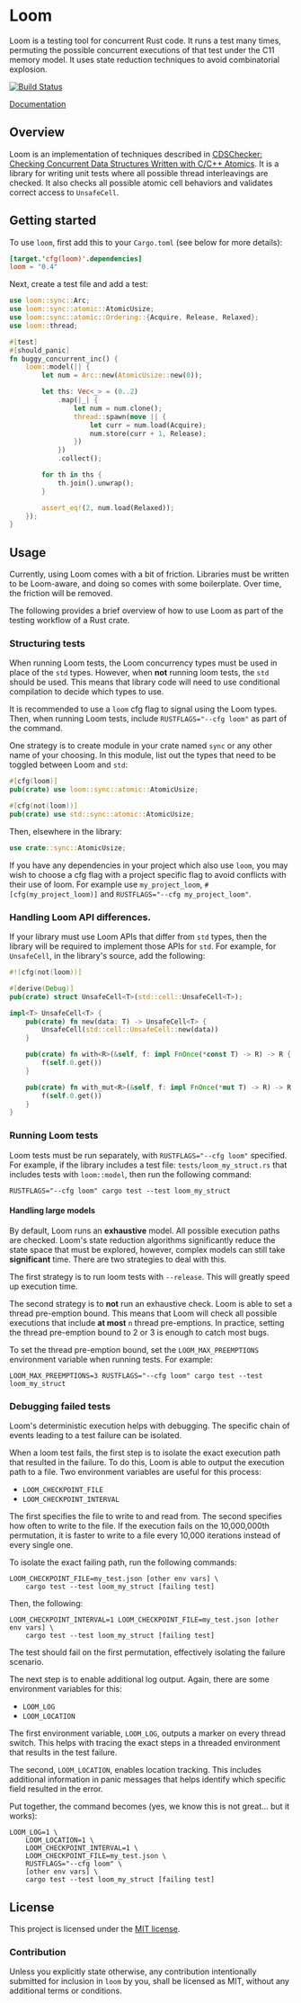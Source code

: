 # Loom

Loom is a testing tool for concurrent Rust code. It runs a test many times,
permuting the possible concurrent executions of that test under the C11 memory
model. It uses state reduction techniques to avoid combinatorial explosion.

[![Build Status](https://dev.azure.com/tokio-rs/loom/_apis/build/status/tokio-rs.loom?branchName=master)](https://dev.azure.com/tokio-rs/loom/_build/latest?definitionId=2&branchName=master)

[Documentation](https://docs.rs/loom)

## Overview

Loom is an implementation of techniques described in [CDSChecker: Checking
Concurrent Data Structures Written with C/C++ Atomics][cdschecker]. It is a
library for writing unit tests where all possible thread interleavings are
checked. It also checks all possible atomic cell behaviors and validates
correct access to `UnsafeCell`.

[cdschecker]: http://demsky.eecs.uci.edu/publications/c11modelcheck.pdf

## Getting started

To use `loom`, first add this to your `Cargo.toml` (see below for more details):

```toml
[target.'cfg(loom)'.dependencies]
loom = "0.4"
```

Next, create a test file and add a test:

```rust
use loom::sync::Arc;
use loom::sync::atomic::AtomicUsize;
use loom::sync::atomic::Ordering::{Acquire, Release, Relaxed};
use loom::thread;

#[test]
#[should_panic]
fn buggy_concurrent_inc() {
    loom::model(|| {
        let num = Arc::new(AtomicUsize::new(0));

        let ths: Vec<_> = (0..2)
            .map(|_| {
                let num = num.clone();
                thread::spawn(move || {
                    let curr = num.load(Acquire);
                    num.store(curr + 1, Release);
                })
            })
            .collect();

        for th in ths {
            th.join().unwrap();
        }

        assert_eq!(2, num.load(Relaxed));
    });
}
```

## Usage

Currently, using Loom comes with a bit of friction. Libraries must be written to
be Loom-aware, and doing so comes with some boilerplate. Over time, the friction
will be removed.

The following provides a brief overview of how to use Loom as part of the
testing workflow of a Rust crate.

### Structuring tests

When running Loom tests, the Loom concurrency types must be used in place of the
`std` types. However, when **not** running loom tests, the `std` should be used.
This means that library code will need to use conditional compilation to decide
which types to use.

It is recommended to use a `loom` cfg flag to signal using the Loom types. Then,
when running Loom tests, include `RUSTFLAGS="--cfg loom"` as part of the
command.

One strategy is to create module in your crate named `sync` or any other name of
your choosing. In this module, list out the types that need to be toggled
between Loom and `std`:

```rust
#[cfg(loom)]
pub(crate) use loom::sync::atomic::AtomicUsize;

#[cfg(not(loom))]
pub(crate) use std::sync::atomic::AtomicUsize;
```

Then, elsewhere in the library:

```rust
use crate::sync::AtomicUsize;
```

If you have any dependencies in your project which also use `loom`, you may wish to choose a cfg flag 
with a project specific flag to avoid conflicts with their use of loom. For 
example use `my_project_loom`, `#[cfg(my_project_loom)]` and 
`RUSTFLAGS="--cfg my_project_loom"`.

### Handling Loom API differences.

If your library must use Loom APIs that differ from `std` types, then the
library will be required to implement those APIs for `std`. For example, for
`UnsafeCell`, in the library's source, add the following:

```rust
#![cfg(not(loom))]

#[derive(Debug)]
pub(crate) struct UnsafeCell<T>(std::cell::UnsafeCell<T>);

impl<T> UnsafeCell<T> {
    pub(crate) fn new(data: T) -> UnsafeCell<T> {
        UnsafeCell(std::cell::UnsafeCell::new(data))
    }

    pub(crate) fn with<R>(&self, f: impl FnOnce(*const T) -> R) -> R {
        f(self.0.get())
    }

    pub(crate) fn with_mut<R>(&self, f: impl FnOnce(*mut T) -> R) -> R {
        f(self.0.get())
    }
}
```

### Running Loom tests

Loom tests must be run separately, with `RUSTFLAGS="--cfg loom"` specified. For
example, if the library includes a test file: `tests/loom_my_struct.rs` that
includes tests with `loom::model`, then run the following command:

```
RUSTFLAGS="--cfg loom" cargo test --test loom_my_struct
```

#### Handling large models

By default, Loom runs an **exhaustive** model. All possible execution paths are
checked. Loom's state reduction algorithms significantly reduce the state space
that must be explored, however, complex models can still take **significant**
time. There are two strategies to deal with this.

The first strategy is to run loom tests with `--release`. This will greatly
speed up execution time.

The second strategy is to **not** run an exhaustive check. Loom is able to set a
thread pre-emption bound. This means that Loom will check all possible
executions that include **at most** `n` thread pre-emptions. In practice,
setting the thread pre-emption bound to 2 or 3 is enough to catch most bugs.

To set the thread pre-emption bound, set the `LOOM_MAX_PREEMPTIONS` environment
variable when running tests. For example:

```
LOOM_MAX_PREEMPTIONS=3 RUSTFLAGS="--cfg loom" cargo test --test loom_my_struct
```

### Debugging failed tests

Loom's deterministic execution helps with debugging. The specific chain of
events leading to a test failure can be isolated.

When a loom test fails, the first step is to isolate the exact execution path
that resulted in the failure. To do this, Loom is able to output the execution
path to a file. Two environment variables are useful for this process:

- `LOOM_CHECKPOINT_FILE`
- `LOOM_CHECKPOINT_INTERVAL`

The first specifies the file to write to and read from. The second specifies how
often to write to the file. If the execution fails on the 10,000,000th
permutation, it is faster to write to a file every 10,000 iterations instead of
every single one.

To isolate the exact failing path, run the following commands:

```
LOOM_CHECKPOINT_FILE=my_test.json [other env vars] \
    cargo test --test loom_my_struct [failing test]
```

Then, the following:

```
LOOM_CHECKPOINT_INTERVAL=1 LOOM_CHECKPOINT_FILE=my_test.json [other env vars] \
    cargo test --test loom_my_struct [failing test]
```

The test should fail on the first permutation, effectively isolating the failure
scenario.

The next step is to enable additional log output. Again, there are some
environment variables for this:

- `LOOM_LOG`
- `LOOM_LOCATION`

The first environment variable, `LOOM_LOG`, outputs a marker on every thread switch.
This helps with tracing the exact steps in a threaded environment that results
in the test failure.

The second, `LOOM_LOCATION`, enables location tracking. This includes additional
information in panic messages that helps identify which specific field resulted
in the error.

Put together, the command becomes (yes, we know this is not great... but it
works):

```
LOOM_LOG=1 \
    LOOM_LOCATION=1 \
    LOOM_CHECKPOINT_INTERVAL=1 \
    LOOM_CHECKPOINT_FILE=my_test.json \
    RUSTFLAGS="--cfg loom" \
    [other env vars] \
    cargo test --test loom_my_struct [failing test]
```

## License

This project is licensed under the [MIT license](LICENSE).

### Contribution

Unless you explicitly state otherwise, any contribution intentionally submitted
for inclusion in `loom` by you, shall be licensed as MIT, without any additional
terms or conditions.
